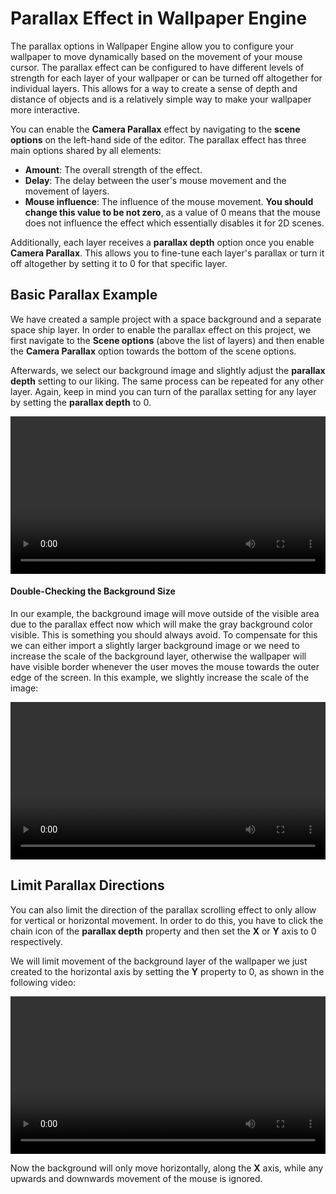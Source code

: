 # Parallax Effect in Wallpaper Engine

The parallax options in Wallpaper Engine allow you to configure your wallpaper to move dynamically based on the movement of your mouse cursor. The parallax effect can be configured to have different levels of strength for each layer of your wallpaper or can be turned off altogether for individual layers. This allows for a way to create a sense of depth and distance of objects and is a relatively simple way to make your wallpaper more interactive.

You can enable the **Camera Parallax** effect by navigating to the **scene options** on the left-hand side of the editor. The parallax effect has three main options shared by all elements:

* **Amount**: The overall strength of the effect.
* **Delay**: The delay between the user's mouse movement and the movement of layers.
* **Mouse influence**: The influence of the mouse movement. **You should change this value to be not zero**, as a value of 0 means that the mouse does not influence the effect which essentially disables it for 2D scenes.

Additionally, each layer receives a **parallax depth** option once you enable **Camera Parallax**. This allows you to fine-tune each layer's parallax or turn it off altogether by setting it to 0 for that specific layer.

## Basic Parallax Example

We have created a sample project with a space background and a separate space ship layer. In order to enable the parallax effect on this project, we first navigate to the **Scene options** (above the list of layers) and then enable the **Camera Parallax** option towards the bottom of the scene options.

Afterwards, we select our background image and slightly adjust the **parallax depth** setting to our liking. The same process can be repeated for any other layer. Again, keep in mind you can turn of the parallax setting for any layer by setting the **parallax depth** to 0.

<video width="100%" controls loop autoplay>
  <source :src="$withBase('/videos/parallax_depth.mp4')" type="video/mp4">
  Your browser does not support the video tag.
</video>

#### Double-Checking the Background Size

In our example, the background image will move outside of the visible area due to the parallax effect now which will make the gray background color visible. This is something you should always avoid. To compensate for this we can either import a slightly larger background image or we need to increase the scale of the background layer, otherwise the wallpaper will have visible border whenever the user moves the mouse towards the outer edge of the screen. In this example, we slightly increase the scale of the image:

<video width="100%" controls loop autoplay>
  <source :src="$withBase('/videos/parallax_depth_fix_borders.mp4')" type="video/mp4">
  Your browser does not support the video tag.
</video>

## Limit Parallax Directions

You can also limit the direction of the parallax scrolling effect to only allow for vertical or horizontal movement. In order to do this, you have to click the chain icon of the **parallax depth** property and then set the **X** or **Y** axis to 0 respectively.

We will limit movement of the background layer of the wallpaper we just created to the horizontal axis by setting the **Y** property to 0, as shown in the following video:

<video width="100%" controls loop autoplay>
  <source :src="$withBase('/videos/parallax_depth_limit_movement.mp4')" type="video/mp4">
  Your browser does not support the video tag.
</video>

Now the background will only move horizontally, along the **X** axis, while any upwards and downwards movement of the mouse is ignored.